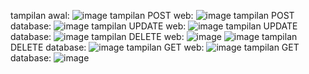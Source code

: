 tampilan awal:
![image](https://github.com/user-attachments/assets/8028c934-9c49-4dc4-b15f-7567d8354576)
tampilan POST web:
![image](https://github.com/user-attachments/assets/cac10820-ff9f-4acf-a945-e82466cf062a)
tampilan POST database:
![image](https://github.com/user-attachments/assets/d175f173-643c-4ad7-b6d4-a6ffbac46c3d)
tampilan UPDATE web:
![image](https://github.com/user-attachments/assets/25ab3401-fcbc-4231-a3e9-93d017f09c3f)
tampilan UPDATE database:
![image](https://github.com/user-attachments/assets/06dbefdb-fb6c-4d4d-aad8-c70122a98d7d)
tampilan DELETE web:
![image](https://github.com/user-attachments/assets/b393a019-cc20-4462-ba5e-64d91541c11b)
![image](https://github.com/user-attachments/assets/c036f5be-046d-469e-a951-0933a919a552)
tampilan DELETE database:
![image](https://github.com/user-attachments/assets/90989800-6e11-4d3b-812a-edf87b25c73a)
tampilan GET web:
![image](https://github.com/user-attachments/assets/5173b741-3770-49c2-a22d-7232a84d4d98)
tampilan GET database:
![image](https://github.com/user-attachments/assets/530259b8-b6e7-41c2-ab6c-91eeb46ae5ff)







